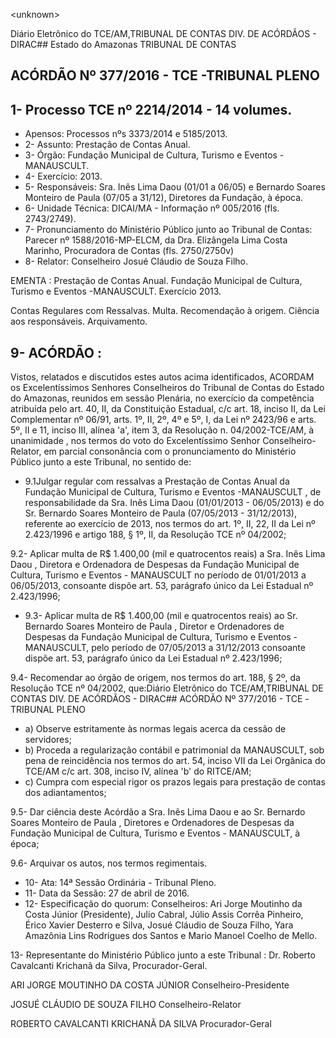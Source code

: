 &lt;unknown&gt;

Diário Eletrônico do TCE/AM,TRIBUNAL DE CONTAS DIV. DE ACÓRDÃOS - DIRAC## Estado do Amazonas TRIBUNAL DE CONTAS

## ACÓRDÃO Nº 377/2016 - TCE -TRIBUNAL PLENO

## 1- Processo TCE nº 2214/2014 - 14 volumes.

- Apensos: Processos nºs 3373/2014 e 5185/2013.
- 2- Assunto: Prestação de Contas Anual.
- 3- Órgão: Fundação Municipal de Cultura, Turismo e Eventos - MANAUSCULT.
- 4- Exercício: 2013.
- 5- Responsáveis: Sra. Inês Lima Daou (01/01 a 06/05) e Bernardo Soares Monteiro de Paula (07/05 a 31/12), Diretores da Fundação, à época.
- 6- Unidade Técnica: DICAI/MA - Informação nº 005/2016 (fls. 2743/2749).
- 7-  Pronunciamento  do Ministério Público  junto  ao Tribunal  de Contas: Parecer  nº 1588/2016-MP-ELCM,  da  Dra.  Elizângela  Lima  Costa  Marinho,  Procuradora  de  Contas (fls. 2750/2750v)
- 8- Relator: Conselheiro Josué Cláudio de Souza Filho.

EMENTA :  Prestação  de  Contas  Anual.  Fundação Municipal de Cultura, Turismo e Eventos -MANAUSCULT. Exercício 2013.

Contas Regulares com Ressalvas. Multa. Recomendação à origem. Ciência aos responsáveis. Arquivamento.

## 9- ACÓRDÃO :

Vistos, relatados e discutidos estes autos acima identificados, ACORDAM os Excelentíssimos  Senhores  Conselheiros  do  Tribunal  de  Contas  do  Estado  do Amazonas, reunidos em sessão Plenária, no exercício da competência atribuída pelo art. 40, II, da Constituição Estadual, c/c art. 18, inciso II, da Lei Complementar nº 06/91, arts. 1º,  II,  2º,  4º  e  5º,  I,  da  Lei  nº  2423/96  e  arts.  5º,  II  e  11,  inciso  III,  alínea  'a',  item  3,  da Resolução n. 04/2002-TCE/AM, à unanimidade ,  nos  termos do voto do Excelentíssimo Senhor  Conselheiro-Relator, em  parcial consonância com  o  pronunciamento  do Ministério Público junto a este Tribunal, no sentido de:

- 9.1Julgar regular com  ressalvas a Prestação  de  Contas  Anual  da Fundação Municipal de Cultura, Turismo e Eventos -MANAUSCULT , de responsabilidade da Sra. Inês Lima Daou (01/01/2013 - 06/05/2013) e do Sr. Bernardo Soares Monteiro de Paula (07/05/2013 - 31/12/2013), referente ao exercício de 2013, nos termos do art. 1º, II, 22, II da Lei nº 2.423/1996 e artigo 188, § 1º,  II, da Resolução TCE nº 04/2002;

9.2- Aplicar multa de R$ 1.400,00 (mil e quatrocentos reais) a Sra. Inês Lima Daou , Diretora e Ordenadora de Despesas da Fundação Municipal de Cultura, Turismo e Eventos - MANAUSCULT no período de 01/01/2013 a 06/05/2013, consoante dispõe art. 53, parágrafo único da Lei Estadual nº 2.423/1996;

- 9.3-  Aplicar multa de R$ 1.400,00 (mil e quatrocentos reais) ao Sr. Bernardo Soares Monteiro de Paula , Diretor e Ordenadores de Despesas da Fundação Municipal de Cultura, Turismo  e  Eventos -MANAUSCULT,  pelo  período  de  07/05/2013  a 31/12/2013 consoante dispõe art. 53, parágrafo único da Lei Estadual nº 2.423/1996;

9.4-  Recomendar ao  órgão  de  origem,  nos  termos  do  art.  188,  §  2º,  da Resolução TCE nº 04/2002, que:Diário Eletrônico do TCE/AM,TRIBUNAL DE CONTAS DIV. DE ACÓRDÃOS - DIRAC## ACÓRDÃO Nº 377/2016 - TCE -TRIBUNAL PLENO

- a) Observe estritamente às normas legais acerca da cessão de servidores;
- b) Proceda a regularização contábil e patrimonial da MANAUSCULT, sob pena de reincidência nos termos do art. 54, inciso VII da Lei Orgânica do TCE/AM c/c art. 308, inciso IV, alínea 'b' do RITCE/AM;
- c) Cumpra com especial rigor os prazos legais para prestação de contas dos adiantamentos;

9.5- Dar ciência deste Acórdão a Sra. Inês Lima Daou e  ao  Sr. Bernardo Soares  Monteiro  de  Paula , Diretores  e  Ordenadores  de  Despesas  da  Fundação Municipal de Cultura, Turismo e Eventos - MANAUSCULT, à época;

9.6- Arquivar os autos, nos termos regimentais.

- 10- Ata: 14ª Sessão Ordinária - Tribunal Pleno.
- 11- Data da Sessão: 27 de abril de 2016.
- 12-  Especificação  do  quorum: Conselheiros:  Ari  Jorge  Moutinho  da  Costa  Júnior (Presidente),  Julio  Cabral,  Júlio  Assis  Corrêa  Pinheiro,  Érico  Xavier  Desterro  e  Silva, Josué Cláudio de Souza Filho, Yara Amazônia Lins Rodrigues dos Santos e Mario Manoel Coelho de Mello.

13- Representante do Ministério Público junto a este Tribunal : Dr. Roberto Cavalcanti Krichanã da Silva, Procurador-Geral.

ARI JORGE MOUTINHO DA COSTA JÚNIOR Conselheiro-Presidente

JOSUÉ CLÁUDIO DE SOUZA FILHO Conselheiro-Relator

ROBERTO CAVALCANTI KRICHANÃ DA SILVA Procurador-Geral